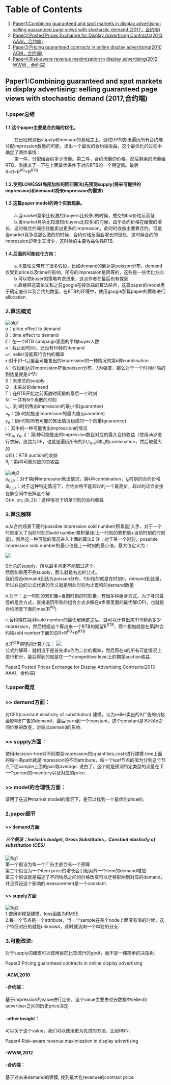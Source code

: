 # Table of Contents
1. [Paper1:Combining guaranteed and spot markets in display advertising: selling guaranteed page views with stochastic demand (2017，合约端)](#paper1)
2. [Paper2:Posted Prices Exchange for Display Advertising Contracts(2013 AAAI，合约端)](#paper2)
3. [Paper3:Pricing guaranteed contracts in online display advertising(2010 ACM，合约端)](#paper3)
3. [Paper4:Risk-aware revenue maximization in display advertising(2012 WWW，合约端)](#paper4)

<a name="paper1"> </a>  
## Paper1:Combining guaranteed and spot markets in display advertising: selling guaranteed page views with stochastic demand (2017,合约端)

### 1.paper总结
#### 1.1.这个paper主要是合约端的优化。  
&emsp;&emsp;在已经预测出supply和demand的基础之上，通过DP的办法遍历所有合约端分配impression数量的可能，求出一个最优的合约端收益，这个最优化的过程中确定了两件事情：  
&emsp;&emsp;第一件，分配给合约多少流量。第二件，合约流量的价格。然后剩余的流量给RTB，直接求了一下在上面最优条件下对应RTB的一个期望值。最后R=R=R<sup>PG</sup>+R<sup>RTB</sup>
#### 1.2.使用LOWESS(局部加权的回归算法)先预测supply(将来可提供的impression)和demand(将来impression的需求)
#### 1.3.这篇paper model的两个实验现象。
&emsp;&emsp;a.当market竞争比较激烈(buyers比较多)的时候，成交的bid价格反而低  
&emsp;&emsp;b.当market竞争比较激烈(buyers比较多)的时候，由于合约价格在缓慢的增长，这时候合约端往往能卖出更多的impression，此时的收益主要靠合约。但是当market竞争没那么激烈的时候，合约价格反而会增长的很快，这时候合约的impression却卖出去很少，这时候的主要收益依靠RTB.

#### 1.4.后面的可能优化方向：
&emsp;&emsp;a.本篇论文带有了很多假设，比如demand的到达是poisson分布，demand仅受到price以及time的影响，所有的impression是同等的，这些是一些优化方向  
&emsp;&emsp;b.可以把buyer的策略考虑进来，这点作者在最后也有提到  
&emsp;&emsp;c.直接把这篇论文和之前google在投放端的算法结合，这篇paper的model用于确定底价以及合约的数量，在RTB的环境中，使用google那篇paper的策略进行allocation.

### 2.算法概览
![alg1](assets/markdown-img-paste-20180729202053404.png)  
α：price effect to demand   
β：time effect to demand   
𝜉：在一个RTB campaign里面的平均buyer人数  
𝜂：截止到时间t，还没有fill掉的demand  
𝜔：seller没能履行合约的概率  
𝜅:对于[0~t<sub>n</sub>]里面可能售出的impression的一种情况的第k种combination  
𝜆：假设到达的impression符合poisson分布，𝜆为强度，那么对于一个时间间隔的到达量就是𝜆*𝛻t  
S：未来总的supply  
Q：未来总的demand  
T：在RTB开始之前离散时间戳的最后一个时刻  
N：一共有N个离散的时刻  
l<sub>n</sub>：到n时刻售出impression的最小值(guarantee)  
u<sub>n</sub>：到n时刻售出impression的最大值(guarantee)  
y<sub>n</sub>：到n时刻所有可能的售出情况组成的一个向量(guarantee)  
j：其中的一种可能售出impression的情况  
H(t<sub>n</sub>, y<sub>n</sub>, j)：第j种可能售出的impression数目对应的最大合约收益（使用alg2进行求解，思路为DP，也就是遍历所有的[0,t<sub>n-1</sub>]和t<sub>n</sub>的combination，然后取最大的  
φ(ξ)：RTB auction的收益  
R<sub>j</sub>：第j种可能对应的总收益  

![alg2](assets/markdown-img-paste-20180729202126162.png)  
p<sub>n,j,k</sub>：对于第j种impression售出情况，第k种combination，t<sub>n</sub>时刻的合约价格  
Φ<sub>n,j,k</sub>：对于这种特定情况下，合约价格不能超过的一个最高价，超过的话会直接在解空间中去掉这个解  
G(tn, zn, j(k,2))：这种情况下的单时刻的合约收益  


### 3.算法解释
a.从合约场景下面的possible impression sold number(积累量)入手，对于一个时刻定义了当前时刻的sold number累积量(到上一时刻的累积量+当前时刻的时刻量)，然后这一种可能的情况进入上面的算法2
注：对于某一个时刻，possible impression sold number的最小值是上一时刻的最小值，最大值定义为：

![](assets/markdown-img-paste-20180729215535423.png)

S为总的supply，所以最多肯定不能超过这个。  
然后如果用不完supply，那么就是右边的公式。  
我们假设demand到达为poisson分布，f(ti)指的就是在时刻ti，demand到达量，所以右边的公式代表的含义就是到此时刻为止累积的demand数量

b.对于：上一时刻的累积量+当前时刻的时刻量，有很多种组合方式，为了寻求最佳的组合方式，直接遍历所有的组合方式求解在a步骤里面的最优解(DP)，也就是合约场景下面的max(R<sup>PG</sup>)  

c.合约端在第j种sold number的最优解确定之后，就可以计算出来RTB剩余多少impression，然后根据这个算出来一个RTB的期望R<sup>RTB</sup>，两个相加就是在第j种合约端sold number下面的总R=R<sup>PG</sup>+R<sup>RTB</sup>  

d.R<sup>RTB</sup>期望的计算方法：
![](assets/markdown-img-paste-20180729214742582.png)  
公式的解释：就相当于是首先求x作为二价的概率，然后再在x的所有可能情况上进行积分，最后得到的就是在一个competitive level上的期望auction收益.

<a name="paper2">
Paper2:Posted Prices Exchange for Display Advertising Contracts(2013 AAAI，合约端)
</a>  

### 1.paper概览
### >> demand方面：
对CES(constant elasticity of substitution) 建模。认为seller卖出的A广告的价格会影响B广告的demand，最后learn到一个constant，这个constant是不同Ad之间价格的改变，对彼此demand的影响.
### >> supply方面：
使用decision-tree对不同类型impression的(quantities,cost)进行建模.tree上面的每一条path就是impression的不同attribute，每一个leaf节点的值为分到这个节点下面sample上面的pair取average.
说白了，这个就是预测特定类型的流量在下一个period的inventory以及对应的price.
### >> model的合理性方面：
证明了在这种market model的情况下，是可以找到一个最优的price的.

### 2.paper细节
#### >> demand方面:
##### 三个假设：Inelastic budget, Gross Substitutes，Constant elasticity of substitution (CES)
![fig1](assets/markdown-img-paste-20180730233158663.png)  
第一个假设为每一个广告主都会有一个预算  
第二个假设为一个item price的增长会引起另外一个item的demand增加  
第三个假设就是描述了不同物品之间的价格改变可以迁移影响到对应的demand，并且假设这个影响的measurement是一个constant.

#### >> supply方面:
![fig2](assets/markdown-img-paste-20180730234007360.png)  
1.使用树模型建模，loss函数为RMSE  
2.每一个节点是一个attribute，当一个sample在某个node上面没有值的时候，这个特征对应的就是unknown，此时就流向一个单独的分支.

### 3.可能改进:
对于supply的建模可以使用目前比较流行的gbdt，而不是一棵简单的决策树.

<a name="paper3">
Paper3:Pricing guaranteed contracts in online display advertising
</a>  

#### -ACM,2010
#### -合约端：
基于impression的value进行定价，这个value主要由过去数据中seller和advertiser之间的历史price决定.
#### -other insight：
可以关于这个value，我们可以使用更为先进的方法，比如RNN.   

<a name="paper4">
Paper4:Risk-aware revenue maximization in display advertising
</a>  

#### -WWW,2012
#### -合约端：
基于对未来demand的建模, 找到最大化revenue的contract price
